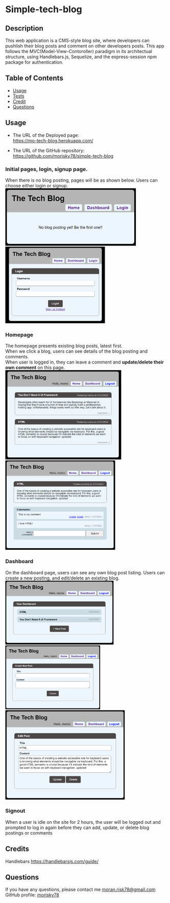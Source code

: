 # Simple-tech-blog

## Description
This web application is a CMS-style blog site, where developers can pushlish their blog posts and comment on other developers posts. This app follows the MVC(Model-View-Contoroller) paradigm in its architectual structure, using Handlebars.js, Sequelize, and the express-session npm package for authentication.

## Table of Contents

- [Usage](#usage)
- [Tests](#tests)
- [Credit](#credit)
- [Questions](#questions)

## Usage
- The URL of the Deployed page:  
https://mo-tech-blog.herokuapp.com/

- The URL of the GitHub repository:  
https://github.com/morisky78/simple-tech-blog

### Initial pages, login, signup page.
When there is no blog posting, pages will be as shown below. Users can choose either login or signup.   
<img src="public/images/ss01-1.png" height="180" alt="Screenshot of no posting initial page">
<img src="public/images/ss02.png" height="240" alt="Screenshot of login"> 


### Homepage
The homepage presents existing blog posts, latest first.  
When we click a blog, users can see details of the blog posting and comments.  
When user is logged in, they can leave a comment and **update/delete their own comment** on this page.  
<img src="public/images/ss05-home.png" height="280" alt="Screenshot of homepage"> 
<img src="public/images/ss06-posting.png" height="280" alt="Screenshot of blog posting details page"> 

### Dashboard
On the dashboard page, users can see any own blog post listing. Users can create a new posting, and edit/delete an existing blog.  
<img src="public/images/ss07-dashboard.png" height="200" alt="Screenshot of dashboard"> 
<img src="public/images/ss09-dashboard-create.png" height="200" alt="Screenshot of create my blog"> 
<img src="public/images/ss08-dashboard-update.png" height="280" alt="Screenshot of update my blog">

### Signout
When a user is idle on the site for 2 hours, the user will be logged out and prompted to log in again before they can add, update, or delete blog postings or comments


## Credits
Handlebars
https://handlebarsjs.com/guide/

## Questions
If you have any questions, please contact me moran.risk78@gmail.com  
GitHub  profile: [morisky78](https://github.com/morisky78)
